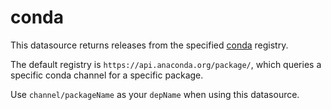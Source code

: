 # conda

This datasource returns releases from the specified [conda](https://docs.conda.io/en/latest/) registry.

The default registry is `https://api.anaconda.org/package/`, which queries a specific conda channel for a specific package.

Use `channel/packageName` as your `depName` when using this datasource.
